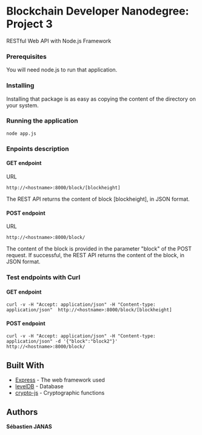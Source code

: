 # Blockchain Developer Nanodegree: Project 3

RESTful Web API with Node.js Framework

### Prerequisites

You will need node.js to run that application.

### Installing

Installing that package is as easy as copying the content of the directory on your system.

### Running the application

```
node app.js
```

### Enpoints description

#### GET endpoint

URL
```
http://<hostname>:8000/block/[blockheight]
```

The REST API returns the content of block [blockheight], in JSON format.

#### POST endpoint

URL
```
http://<hostname>:8000/block/
```

The content of the block is provided in the parameter "block" of the POST request. If successful, the REST API returns the content of the block, in JSON format.

### Test endpoints with Curl

#### GET endpoint

```
curl -v -H "Accept: application/json" -H "Content-type: application/json"  http://<hostname>:8000/block/[blockheight]
```

#### POST endpoint

```
curl -v -H "Accept: application/json" -H "Content-type: application/json" -d '{"block":"block2"}' http://<hostname>:8000/block/
```

## Built With

* [Express](https://expressjs.com) - The web framework used
* [levelDB](http://leveldb.org/) - Database
* [crypto-js](https://github.com/brix/crypto-js) - Cryptographic functions

## Authors

**Sébastien JANAS**

